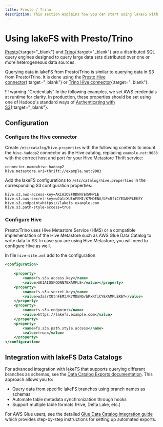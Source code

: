 ```yaml
---
title: Presto / Trino
description: This section explains how you can start using lakeFS with Presto and Trino, an open-source distributed SQL query engine.
---
```


# Using lakeFS with Presto/Trino

[Presto](https://prestodb.io){:target="_blank"} and [Trino](https://trinodb.io){:target="_blank"} are a distributed SQL query engines designed to query large data sets distributed over one or more heterogeneous data sources.

Querying data in lakeFS from Presto/Trino is similar to querying data in S3 from Presto/Trino. It is done using the [Presto Hive connector](https://prestodb.io/docs/current/connector/hive.html){:target="_blank"} or [Trino Hive connector](https://trino.io/docs/current/connector/hive.html){:target="_blank"}.



!!! warning "Credentials"
    In the following examples, we set AWS credentials at runtime for clarity. In production, these properties should be set using one of Hadoop's standard ways of [Authenticating with S3](https://hadoop.apache.org/docs/stable/hadoop-aws/tools/hadoop-aws/index.html#Authenticating_with_S3){:target="_blank"}. 

## Configuration

### Configure the Hive connector

Create `/etc/catalog/hive.properties` with the following contents to mount the `hive-hadoop2` connector as the Hive catalog, replacing `example.net:9083` with the correct host and port for your Hive Metastore Thrift service:

```properties
connector.name=hive-hadoop2
hive.metastore.uri=thrift://example.net:9083
```

Add the lakeFS configurations to `/etc/catalog/hive.properties` in the corresponding S3 configuration properties:

```properties
hive.s3.aws-access-key=AKIAIOSFODNN7EXAMPLE
hive.s3.aws-secret-key=wJalrXUtnFEMI/K7MDENG/bPxRfiCYEXAMPLEKEY
hive.s3.endpoint=https://lakefs.example.com
hive.s3.path-style-access=true
```

### Configure Hive

Presto/Trino uses Hive Metastore Service (HMS) or a compatible implementation of the Hive Metastore such as AWS Glue Data Catalog to write data to S3.
In case you are using Hive Metastore, you will need to configure Hive as well.

In file `hive-site.xml` add to the configuration:

```xml
<configuration>
    ...
    <property>
        <name>fs.s3a.access.key</name>
        <value>AKIAIOSFODNN7EXAMPLE</value></property>
    <property>
        <name>fs.s3a.secret.key</name>
        <value>wJalrXUtnFEMI/K7MDENG/bPxRfiCYEXAMPLEKEY</value>
    </property>
    <property>
        <name>fs.s3a.endpoint</name>
        <value>https://lakefs.example.com</value>
    </property>
    <property>
        <name>fs.s3a.path.style.access</name>
        <value>true</value>
    </property>
</configuration>
```
 


## Integration with lakeFS Data Catalogs

For advanced integration with lakeFS that supports querying different branches as schemas, see the [Data Catalog Exports documentation](../howto/catalog_exports.md). This approach allows you to:

- Query data from specific lakeFS branches using branch names as schemas
- Automate table metadata synchronization through hooks
- Support multiple table formats (Hive, Delta Lake, etc.)

For AWS Glue users, see the detailed [Glue Data Catalog integration guide](./glue_metastore.md) which provides step-by-step instructions for setting up automated exports.
